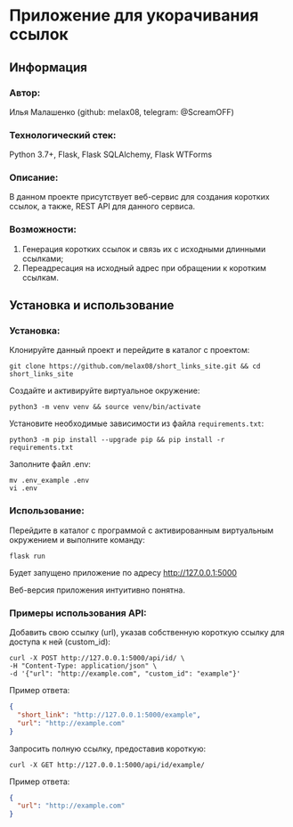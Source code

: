 # Приложение для укорачивания ссылок

## Информация

### Автор:
Илья Малашенко (github: melax08, telegram: @ScreamOFF)

### Технологический стек:
Python 3.7+, Flask, Flask SQLAlchemy, Flask WTForms

### Описание:
В данном проекте присутствует веб-сервис для создания коротких ссылок, а также, REST API для данного сервиса.

### Возможности:
1. Генерация коротких ссылок и связь их с исходными длинными ссылками;
2. Переадресация на исходный адрес при обращении к коротким ссылкам.

## Установка и использование
### Установка:

Клонируйте данный проект и перейдите в каталог с проектом:
```
git clone https://github.com/melax08/short_links_site.git && cd short_links_site
```
Создайте и активируйте виртуальное окружение:
```
python3 -m venv venv && source venv/bin/activate
```
Установите необходимые зависимости из файла `requirements.txt`:
```
python3 -m pip install --upgrade pip && pip install -r requirements.txt
```

Заполните файл .env:
```
mv .env_example .env
vi .env
```

### Использование:
Перейдите в каталог с программой с активированным виртуальным окружением и выполните команду:
```
flask run
```

Будет запущено приложение по адресу http://127.0.0.1:5000

Веб-версия приложения интуитивно понятна.

### Примеры использования API:

Добавить свою ссылку (url), указав собственную короткую ссылку для доступа к ней (custom_id):

```shell
curl -X POST http://127.0.0.1:5000/api/id/ \
-H "Content-Type: application/json" \
-d '{"url": "http://example.com", "custom_id": "example"}'
```

Пример ответа:

```json
{
  "short_link": "http://127.0.0.1:5000/example",
  "url": "http://example.com"
}
```

Запросить полную ссылку, предоставив короткую:

```shell
curl -X GET http://127.0.0.1:5000/api/id/example/
```

Пример ответа:

```json
{
  "url": "http://example.com"
}
```
